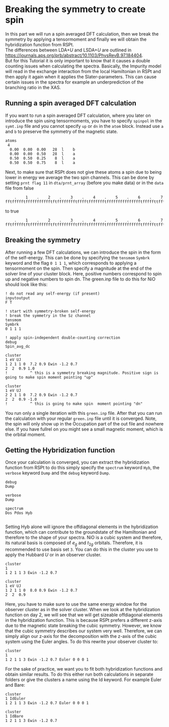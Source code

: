 # Breaking the symmetry to create spin
In this part we will run a spin averaged DFT calculation, then we break the symmetry by applying a tensormoment and finally we will obtain the hybridization function from RSPt.  
The differences between LDA+$U$ and LSDA+$U$ are outlined in https://journals.aps.org/prb/abstract/10.1103/PhysRevB.97.184404.  
But for this Tutorial it is only important to know that it causes a double counting issues when calculating the spectra. Basically, the Impurity model will read in the exchange interaction from the local Hamiltonian in RSPt and then apply it again when it applies the Slater-parameters.
This can cause certain issues in the spectra for example an underprediction of the branching ratio in the XAS.


## Running a spin averaged DFT calculation
If you want to run a spin averaged DFT calculation, where you later on introduce the spin using tensormoments, you have to specify `spinpol` in the `symt.inp` file and you cannot specify `up` or `dn` in the `atom` block.
Instead use `a` and `b` to preserve the symmetry of the magnetic state.
````
atoms
 4
  0.00  0.00  0.00   28  l    b
  0.00  0.00  0.50   28  l    a
  0.50  0.50  0.25    8  l    a
  0.50  0.50  0.75    8  l    a

````
Next, to make sure that RSPt does not give these atoms a spin due to being lower in energy we average the two spin channels. This can be done by setting `prnt flag 11` in `dta/prnt_array` (before you make data) or in the `data` file from false
````
    .    1    .    2    .    3    .    4    .    5    .    6    .    7
fftffffftffffffffffftftfffffffftfffftffffffftffffffffffffffftfffffttffff
````
to true
````
    .    1    .    2    .    3    .    4    .    5    .    6    .    7
fftffffftftffffffffftftfffffffftfffftffffffftffffffffffffffftfffffttffff
````
## Breaking the symmetry
After running a few DFT calculations, we can introduce the spin in the form of the self-energy. This can be done by specifying the `tensmom` `Symbrk` keyword and the flag `0 1 1 1`, which corresponds to applying a tensormoment on the spin.
Then specify a magnitude at the end of the solver line of your cluster block. Here, positive numbers correspond to spin up and negative numbers to spin dn. The green.inp file to do this for NiO should look like this: 
````
! do not read any self-energy (if present)
inputoutput
F T

! start with symmetry-broken self-energy
! break the symmetry in the Sz channel
tensmom
Symbrk
0 1 1 1

! apply spin-independent double-counting correction
debug
Spin_avg_dc

cluster
1 eV UJ
1 2 1 1 0  7.2 0.9 Ewin -1.2 0.7
2  2  0.9 1.0
!          ^ this is a symmetry breaking magnitude. Positive sign is going to make spin moment pointing "up"

cluster
1 eV UJ
2 2 1 1 0  7.2 0.9 Ewin -1.2 0.7
2  2  0.9 -1.0
!          ^ this is going to make spin  moment pointing "dn"
````
You run only a single iteration with this `green.inp` file. After that you can run the calculation with your regular `green.inp` file until it is converged. 
Note, the spin will only show up in the Occupation part of the out file and nowhere else. If you have fullrel on you might see a small magnetic moment, which is the orbital moment.
## Getting the Hybridization function
Once your calculation is converged, you can extract the hybridization function from RSPt to do this simply specify the `spectrum` keyword `Hyb`, the `verbose` keyword `Dump` and the `debug` keyword `Dump`. 
````
debug
Dump

verbose
Dump

spectrum
Dos Pdos Hyb


````
Setting Hyb alone will ignore the offdiagonal elements in the hybridization function, which can contribute to the groundstate of the Hamiltonian and therefore to the shape of your spectra.
NiO is a cubic system and therefore, its natural basis is composed of $`e_g`$ and $`t_{2g}`$ orbitals. Therefore, it is recommended to use basis set `3`. You can do this in the cluster you use to apply the Hubbard $U$ or in an observer cluster.
````
cluster
1 
1 2 1 1 3 Ewin -1.2 0.7

cluster
1 eV UJ
1 2 1 1 0  8.0 0.9 Ewin -1.2 0.7
2  2  0.9

````
Here, you have to make sure to use the same energy window for the observer cluster as in the solver cluster.
When we look at the hybridization function on day 2, we will see that we will get sizeable offdiagonal elements in the hybridization function. This is because RSPt prefers a different z-axis due to the magnetic state breaking the cubic symmetry.
However, we know that the cubic symmetry describes our system very well. Therefore, we can simply align our z-axis for the decomposition with the z-axis of the cubic system using the Euler angles.
To do this rewrite your observer cluster to:
````
cluster
1 
1 2 1 1 3 Ewin -1.2 0.7 Euler 0 0 0 1
````
For the sake of practice, we want you to fit both hybridization functions and obtain similar results. To do this either run both calculations in separate folders or give the clusters a name using the Id keyword. 
For example Euler and Bare:
````
cluster
1 IdEuler
1 2 1 1 3 Ewin -1.2 0.7 Euler 0 0 0 1

cluster
1 IdBare
1 2 1 1 3 Ewin -1.2 0.7 
````
